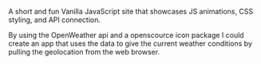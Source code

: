 A short and fun Vanilla JavaScript site that showcases JS animations, CSS styling, and API connection. 

By using the OpenWeather api and a openscource icon package I could create an app that uses the data to
give the current weather conditions by pulling the geolocation from the web browser.